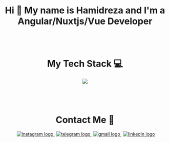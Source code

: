 
<h1 align="center">Hi 👋 My name is Hamidreza and I'm a Angular/Nuxtjs/Vue Developer</h1>

###
<br/>
<br/>
<h1 align="center">My Tech Stack 💻</h1>
<div align="center">
  <img src="https://skillicons.dev/icons?i=html,css,angular,vue,nuxtjs,threejs,js,ts,tailwind,bootstrap,materialui,sass,prisma,git,github,pinia,reactivex,supabase,vite,webpack,webstorm,vscode,windows"  />
</div>

###
<br/>
<br/>
<h1 align="center">Contact Me 🤙</h1>
<div align="center">
  <a href="https://www.instagram.com/hamidrezaebrahimpourr" style="margin-left: 5px;">
    <img src="https://skillicons.dev/icons?i=instagram" alt="instagram logo"  />
  </a>
  <a href="https://www.telegram.com/hamidgdz" style="margin-left: 5px;">
    <img src="https://skillicons.dev/icons?i=linkedin" alt="telegram logo"  />
  </a>
<a  href="mailto:hamidreza.ebrahimpour@gmail.com"  style="margin-left: 5px;">
    <img  src="https://skillicons.dev/icons?i=gmail" alt="gmail logo"  />
</a>
  <a href="https://www.linkedin.com/in/hamidreza-ebrahimpour-315663258/"  style="margin-left: 5px;">
    <img src="https://skillicons.dev/icons?i=linkedin"  alt="linkedin logo"  />
  </a>
</div>
